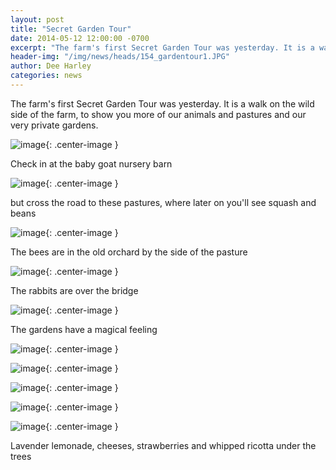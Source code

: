 ```yaml
---
layout: post
title: "Secret Garden Tour"
date: 2014-05-12 12:00:00 -0700
excerpt: "The farm's first Secret Garden Tour was yesterday. It is a walk on the wild side of the ..."
header-img: "/img/news/heads/154_gardentour1.JPG"
author: Dee Harley
categories: news
---
```

The farm's first Secret Garden Tour was yesterday. It is a walk on the
wild side of the farm, to show you more of our animals and pastures
and our very private gardens.

![image](/img/news/154_gardentour1.JPG){: .center-image }

Check in at the baby goat nursery barn

![image](/img/news/154_gardentour2.JPG){: .center-image }

but cross the road to these pastures, where later on you'll see squash
and beans

![image](/img/news/154_gardentour3.JPG){: .center-image }

The bees are in the old orchard by the side of the pasture

![image](/img/news/154_gardentour5.JPG){: .center-image }

The rabbits are over the bridge

![image](/img/news/154_gardentour13.JPG){: .center-image }

The gardens have a magical feeling

![image](/img/news/154_gardentour7.JPG){: .center-image }



![image](/img/news/154_gardentour9.JPG){: .center-image }

![image](/img/news/154_gardentour10.JPG){: .center-image }

![image](/img/news/154_gardentour11.JPG){: .center-image }

![image](/img/news/154_gardentour12.JPG){: .center-image }

Lavender lemonade, cheeses, strawberries and whipped ricotta under the
trees

